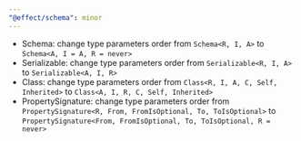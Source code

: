 ```yaml
---
"@effect/schema": minor
---
```


- Schema: change type parameters order from `Schema<R, I, A>` to `Schema<A, I = A, R = never>`
- Serializable: change type parameters order from `Serializable<R, I, A>` to `Serializable<A, I, R>`
- Class: change type parameters order from `Class<R, I, A, C, Self, Inherited>` to `Class<A, I, R, C, Self, Inherited>`
- PropertySignature: change type parameters order from `PropertySignature<R, From, FromIsOptional, To, ToIsOptional>` to `PropertySignature<From, FromIsOptional, To, ToIsOptional, R = never>`
